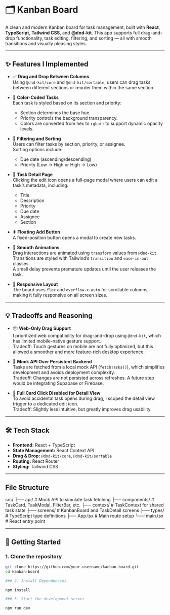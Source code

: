 # 🗂️ Kanban Board

A clean and modern Kanban board for task management, built with **React**, **TypeScript**, **Tailwind CSS**, and **@dnd-kit**. This app supports full drag-and-drop functionality, task editing, filtering, and sorting — all with smooth transitions and visually pleasing styles.

---

## ✨ Features I Implemented

- ✅ **Drag and Drop Between Columns**  
  Using `@dnd-kit/core` and `@dnd-kit/sortable`, users can drag tasks between different sections or reorder them within the same section.

- 🎨 **Color-Coded Tasks**  
  Each task is styled based on its section and priority:
  - Section determines the base hue.
  - Priority controls the background transparency.
  - Colors are converted from hex to `rgba()` to support dynamic opacity levels.

- 🧭 **Filtering and Sorting**  
  Users can filter tasks by section, priority, or assignee.  
  Sorting options include:
  - Due date (ascending/descending)
  - Priority (Low → High or High → Low)

- 📝 **Task Detail Page**  
  Clicking the edit icon opens a full-page modal where users can edit a task’s metadata, including:
  - Title
  - Description
  - Priority
  - Due date
  - Assignee
  - Section

- ➕ **Floating Add Button**  
  A fixed-position button opens a modal to create new tasks.

- 🔁 **Smooth Animations**  
  Drag interactions are animated using `transform` values from `@dnd-kit`.  
  Transitions are styled with Tailwind’s `transition` and `ease-in-out` classes.  
  A small delay prevents premature updates until the user releases the task.

- 📱 **Responsive Layout**  
  The board uses `flex` and `overflow-x-auto` for scrollable columns, making it fully responsive on all screen sizes.

---

## 💡 Tradeoffs and Reasoning

- 📦 **Web-Only Drag Support**  
  I prioritized web compatibility for drag-and-drop using `@dnd-kit`, which has limited mobile-native gesture support.  
  Tradeoff: Touch gestures on mobile are not fully optimized, but this allowed a smoother and more feature-rich desktop experience.

- 🧪 **Mock API Over Persistent Backend**  
  Tasks are fetched from a local mock API (`fetchTasks()`), which simplifies development and avoids deployment complexity.  
  Tradeoff: Changes are not persisted across refreshes. A future step would be integrating Supabase or Firebase.

- 🔄 **Full Card Click Disabled for Detail View**  
  To avoid accidental task opens during drag, I scoped the detail view trigger to a dedicated edit icon.  
  Tradeoff: Slightly less intuitive, but greatly improves drag usability.

---

## 🛠️ Tech Stack

- **Frontend:** React + TypeScript
- **State Management:** React Context API
- **Drag & Drop:** `@dnd-kit/core`, `@dnd-kit/sortable`
- **Routing:** React Router
- **Styling:** Tailwind CSS

---
## File Structure

src/
├── api/              # Mock API to simulate task fetching
├── components/       # TaskCard, TaskModal, FilterBar, etc.
├── context/          # TaskContext for shared task state
├── screens/          # KanbanBoard and TaskDetail screens
├── types/            # TypeScript type definitions
├── App.tsx           # Main route setup
└── main.tsx          # React entry point

---

## 🚀 Getting Started

### 1. Clone the repository

```bash
git clone https://github.com/your-username/kanban-board.git
cd kanban-board

### 2. Install Dependencies

npm install

### 3. Start the development server

npm run dev